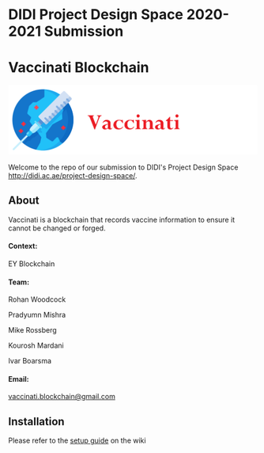 # DIDI Project Design Space 2020-2021 Submission
# Vaccinati Blockchain
![image](Vaccinati.png)


Welcome to the repo of our submission to DIDI's Project Design Space http://didi.ac.ae/project-design-space/. 

About
-----

Vaccinati is a blockchain that records vaccine information to ensure it cannot be changed or forged.

#### Context:

EY Blockchain

#### Team:

Rohan Woodcock

Pradyumn Mishra

Mike Rossberg

Kourosh Mardani

Ivar Boarsma

#### Email:

vaccinati.blockchain@gmail.com


Installation
--------

Please refer to the [setup guide](https://github.com/Rohan353/DIDI-2020/wiki/Installation-Guide) on the wiki

